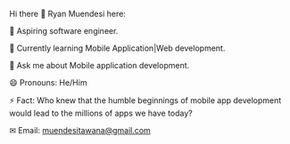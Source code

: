 Hi there 👋 Ryan Muendesi here:

 🔭 Aspiring software engineer.
  
 🌱 Currently learning Mobile Application|Web development.
 
 💬 Ask me about Mobile application development.
 
 😄 Pronouns: He/Him
 
 ⚡ Fact: Who knew that the humble beginnings of mobile app development would lead to the millions of apps we have today?
 
 ✉ Email: muendesitawana@gmail.com
